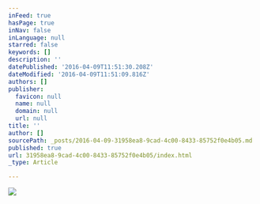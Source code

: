 ```yaml
---
inFeed: true
hasPage: true
inNav: false
inLanguage: null
starred: false
keywords: []
description: ''
datePublished: '2016-04-09T11:51:30.208Z'
dateModified: '2016-04-09T11:51:09.816Z'
authors: []
publisher:
  favicon: null
  name: null
  domain: null
  url: null
title: ''
author: []
sourcePath: _posts/2016-04-09-31958ea8-9cad-4c00-8433-85752f0e4b05.md
published: true
url: 31958ea8-9cad-4c00-8433-85752f0e4b05/index.html
_type: Article

---
```

![](https://the-grid-user-content.s3-us-west-2.amazonaws.com/8db92b68-4af9-41ff-8c80-c45668ab9c8c.jpg)